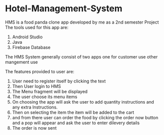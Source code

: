 # Hotel-Management-System
  HMS is a food panda clone app 
  developed by me as a 2nd semester Project
  The tools used for this app are:
  1. Android Studio
  2. Java
  3. Firebase Database
  
  The HMS System generally consist of two apps one for customer use other mangement use
  
  The features provided to user are:
  1. User need to register itself by clicking the text 
  2. Then User login to HMS
  3. The Menu fragment will be displayed
  4. The user choose its menu items
  5. On choosing the app will ask the  user to add quantity instructions and any extra Instructions.
  6. Then on selecting  the  item the item will be added to the cart 
  7. and from there user can order the food by clicking the order now button and a pop will appear and ask the user to enter dilevery details
  8. The order is now sent
 
